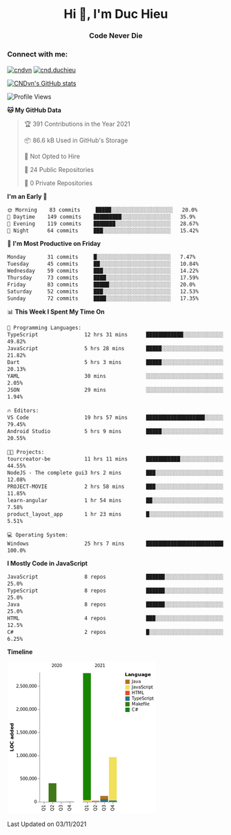 <h1 align="center">Hi 👋, I'm Duc Hieu</h1>
<h3 align="center">Code Never Die</h3>

<h3 align="left">Connect with me:</h3>
<p align="left">
<a href="https://linkedin.com/in/cndvn" target="blank"><img align="center" src="https://img.shields.io/badge/LinkedIn-0077B5?style=for-the-badge&logo=linkedin&logoColor=white" alt="cndvn"/></a>
<a href="https://fb.com/cnd.duchieu" target="blank"><img align="center" src="https://img.shields.io/badge/Facebook-1877F2?style=for-the-badge&logo=facebook&logoColor=white" alt="cnd.duchieu"/></a>
</p>

[![CNDvn's GitHub stats](https://github-readme-stats.vercel.app/api?username=cndvn)](https://github.com/anuraghazra/github-readme-stats)

<!--START_SECTION:waka-->
![Profile Views](http://img.shields.io/badge/Profile%20Views-0-blue)

**🐱 My GitHub Data** 

> 🏆 391 Contributions in the Year 2021
 > 
> 📦 86.6 kB Used in GitHub's Storage 
 > 
> 🚫 Not Opted to Hire
 > 
> 📜 24 Public Repositories 
 > 
> 🔑 0 Private Repositories  
 > 
**I'm an Early 🐤** 

```text
🌞 Morning    83 commits     █████░░░░░░░░░░░░░░░░░░░░   20.0% 
🌆 Daytime    149 commits    █████████░░░░░░░░░░░░░░░░   35.9% 
🌃 Evening    119 commits    ███████░░░░░░░░░░░░░░░░░░   28.67% 
🌙 Night      64 commits     ███░░░░░░░░░░░░░░░░░░░░░░   15.42%

```
📅 **I'm Most Productive on Friday** 

```text
Monday       31 commits     █░░░░░░░░░░░░░░░░░░░░░░░░   7.47% 
Tuesday      45 commits     ██░░░░░░░░░░░░░░░░░░░░░░░   10.84% 
Wednesday    59 commits     ███░░░░░░░░░░░░░░░░░░░░░░   14.22% 
Thursday     73 commits     ████░░░░░░░░░░░░░░░░░░░░░   17.59% 
Friday       83 commits     █████░░░░░░░░░░░░░░░░░░░░   20.0% 
Saturday     52 commits     ███░░░░░░░░░░░░░░░░░░░░░░   12.53% 
Sunday       72 commits     ████░░░░░░░░░░░░░░░░░░░░░   17.35%

```


📊 **This Week I Spent My Time On** 

```text
💬 Programming Languages: 
TypeScript               12 hrs 31 mins      ████████████░░░░░░░░░░░░░   49.82% 
JavaScript               5 hrs 28 mins       █████░░░░░░░░░░░░░░░░░░░░   21.82% 
Dart                     5 hrs 3 mins        █████░░░░░░░░░░░░░░░░░░░░   20.13% 
YAML                     30 mins             ░░░░░░░░░░░░░░░░░░░░░░░░░   2.05% 
JSON                     29 mins             ░░░░░░░░░░░░░░░░░░░░░░░░░   1.94%

🔥 Editors: 
VS Code                  19 hrs 57 mins      ███████████████████░░░░░░   79.45% 
Android Studio           5 hrs 9 mins        █████░░░░░░░░░░░░░░░░░░░░   20.55%

🐱‍💻 Projects: 
tourcreator-be           11 hrs 11 mins      ███████████░░░░░░░░░░░░░░   44.55% 
NodeJS - The complete gui3 hrs 2 mins        ███░░░░░░░░░░░░░░░░░░░░░░   12.08% 
PROJECT-MOVIE            2 hrs 58 mins       ███░░░░░░░░░░░░░░░░░░░░░░   11.85% 
learn-angular            1 hr 54 mins        ██░░░░░░░░░░░░░░░░░░░░░░░   7.58% 
product_layout_app       1 hr 23 mins        █░░░░░░░░░░░░░░░░░░░░░░░░   5.51%

💻 Operating System: 
Windows                  25 hrs 7 mins       █████████████████████████   100.0%

```

**I Mostly Code in JavaScript** 

```text
JavaScript               8 repos             ██████░░░░░░░░░░░░░░░░░░░   25.0% 
TypeScript               8 repos             ██████░░░░░░░░░░░░░░░░░░░   25.0% 
Java                     8 repos             ██████░░░░░░░░░░░░░░░░░░░   25.0% 
HTML                     4 repos             ███░░░░░░░░░░░░░░░░░░░░░░   12.5% 
C#                       2 repos             █░░░░░░░░░░░░░░░░░░░░░░░░   6.25%

```


**Timeline**

![Chart not found](https://raw.githubusercontent.com/CNDvn/CNDvn/main/charts/bar_graph.png) 


 Last Updated on 03/11/2021
<!--END_SECTION:waka-->
